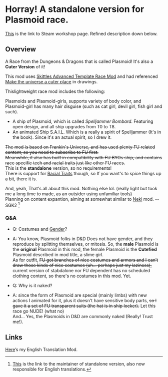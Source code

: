 # Horray! A standalone version for Plasmoid race.

[This](https://steamcommunity.com/sharedfiles/filedetails/?id=3127674279 "Plasmoid Workshop item") is the link to Steam workshop page. Refined description down below.

## Overview

A Race from the Dungeons & Dragons that is called Plasmoid! It's also a **Cuter Version** of it!

This mod uses [Skittles Advanced Template Race Mod](https://steamcommunity.com/sharedfiles/filedetails/?id=1206462931) and had referenced [Make the universe a cuter place](https://steamcommunity.com/sharedfiles/filedetails/?id=761242493) in drawings.

Thislightweight race mod includes the following:

Plasmoids and Plasmoid-girls, supports variety of body color, and Plasmoid-girl has many hair disguise (such as cat girl, devil girl, fish girl and such).

- A ship of Plasmoid, which is called *Spelljammer Bombard*. Featuring open
   design, and all ship upgrades from T0 to T8.
- An animated Ship S.A.I.L. Which is a really a spirit of Spelljammer (It's in the book). Since it's an actual spirit, so I drew it.

~~The mod is based on Frankin's Universe, and has used plenty FU related content, so you need to subscribe to FU first.~~<br>
~~Meanwhile, it also has built in compatibility with FU BYOs ship, and contains race specific tech and racial traits just like other FU races.~~<br>
This is the **standalone** version, so no requirements!<br>
There is support for [Racial Traits](https://steamcommunity.com/sharedfiles/filedetails/?id=2622273194) though, so If you want's to spice things up a bit, there it is.

And, yeah, That's all about this mod. Nothing else lol. (really light but took me a long time to made, as an outsider using unfamiliar tools)<br>
Planning on content expantion, aiming at somewhat similar to [Neki](https://steamcommunity.com/sharedfiles/filedetails/?id=2611501999&searchtext=neki) mod. -- SGK2 [^1]

[No you DON'T. You only took 2 days, that is NOT a lot, comparing to those gigantic projects... Not that I have ever done any! :D]: #

### Q&A

- Q: Costumes and <ins>Gender</ins>?<br>
- A: You know, Plasmoid folks in D&D Does not have gender, and they reproduce by splitting themselves, or mitosis. So, the **male** Plasmoid is the **original** Plasmoid in this mod, the female Plasmoid is the **Cutefied** Plasmoid described in mod title, a slime girl.<br>
As for outfit, ~~FU got branches of nice costumes and armors and I can’t draw those kinds of nice costumes (uh... perhaps just my laziness),~~ current version of stabdalone nor FU dependent has no scheduled clothing content, so there's no costumes in this mod. Yet.

- Q: Why is it naked?<br>
- A: since the form of Plasmoid are special (mainly limbs) with new actions I animated for it, plus it doesn't have sensitive body parts, ~~so I gave it a set of FU transparent suits (the hat is in ship locker).~~ Let this race go NUDE! (what no)<br>
And... Yes, the Plasmoids in D&D are commonly naked (Really! Trust me!).

## Links
[^1]: [This](https://steamcommunity.com/id/SGK2401/) is the link to the maintainer of standalone version, also now responsible for English translations.

[Here](https://steamcommunity.com/sharedfiles/filedetails/?id=3128247342)’s my English Translation Mod.